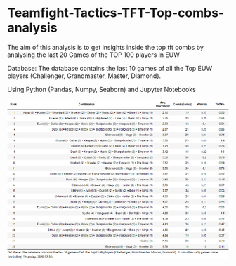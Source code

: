 # Teamfight-Tactics-TFT-Top-combs-analysis
The aim of this analysis is to get insights inside the top tft combs by analysing the last 20 Games of the TOP 100 players in EUW

Database: The database contains the last 10 games of all the Top EUW players (Challenger, Grandmaster, Master, Diamond). 

Using Python (Pandas, Numpy, Seaborn) and Jupyter Notebooks

![alt text](https://github.com/j00nas/Teamfight-Tactics-TFT-Top-combs-analysis/blob/main/stats_tft.png?raw=true)

